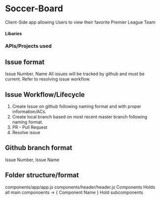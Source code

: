 # Soccer-Board
Client-Side app allowing Users to view their favorite Premier League Team
#### Libaries

### APIs/Projects used

## Issue format
Issue Number, Name
All issues will be tracked by github and must be current. Refer to resolving issue workflow. 

## Issue Workflow/Lifecycle
1. Create Issue on github following naming format and with proper information/ACs.
2. Create local branch based on most recent master branch following naming format.
3. PR - Pull Request 
4. Resolve issue

## Github branch format
Issue Number, Issue Name

## Folder structure/format
components/app/app.js
components/header/header.js
Components Holds all main componoents -> { Component Name } Hold subcomponents

